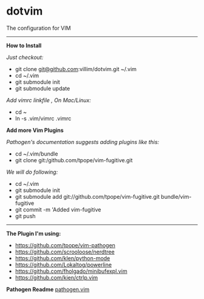 dotvim
======

The configuration for VIM

------------------------------------------------------
__How to Install__

_Just checkout:_

* git clone git@github.com:villim/dotvim.git ~/.vim
* cd ~/.vim
* git submodule init
* git submodule update


_Add vimrc linkfile , On Mac/Linux:_

* cd ~
* ln -s .vim/vimrc .vimrc

__Add more Vim Plugins__

_Pathogen's documentation suggests adding plugins like this:_
* cd ~/.vim/bundle
* git clone git:/github.com/tpope/vim-fugitive.git

_We will do following:_
* cd ~/.vim
* git submodule init
* git submodule add git://github.com/tpope/vim-fugitive.git bundle/vim-fugitive
* git commit -m 'Added vim-fugitive
* git push


------------------------------------------------------
__The Plugin I'm using:__
* https://github.com/tpope/vim-pathogen
* https://github.com/scrooloose/nerdtree
* https://github.com/klen/python-mode
* https://github.com/Lokaltog/powerline
* https://github.com/fholgado/minibufexpl.vim
* https://github.com/kien/ctrlp.vim

__Pathogen Readme__
[pathogen.vim](https://github.com/tpope/vim-pathogen)
